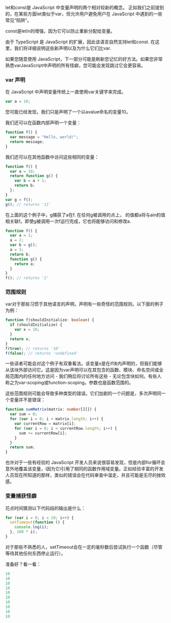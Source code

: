 let和const是 JavaScript 中变量声明的两个相对较新的概念。 正如我们之前提到的，在某些方面let类似于var，但允许用户避免用户在 JavaScript 中遇到的一些常见“陷阱”。

const是letin的增强，因为它可以防止重新分配给变量。

由于 TypeScript 是 JavaScript 的扩展，因此该语言自然支持let和const. 在这里，我们将详细说明这些新声明以及为什么它们比var.

如果您随意使用 JavaScript，下一部分可能是刷新您记忆的好方法。如果您非常熟悉varJavaScript中声明的所有怪癖，您可能会发现跳过它会更容易。

### var 声明

在 JavaScript 中声明变量传统上一直使用var关键字来完成。

```ts
var a = 10;
```

您可能已经发现，我们只是声明了一个以avalue命名的变量10。

我们还可以在函数内部声明一个变量：

```ts
function f() {
  var message = "Hello, world!";
  return message;
}
```

我们还可以在其他函数中访问这些相同的变量：

```ts
function f() {
  var a = 10;
  return function g() {
    var b = a + 1;
    return b;
  };
}
var g = f();
g(); // returns '11'
```

在上面的这个例子中，g捕获了a在f. 在任何g被调用的点上， 的值都a将与ain的值相关联f。即使g被调用一次f运行完成，它也将能够访问和修改a.

```ts
function f() {
  var a = 1;
  a = 2;
  var b = g();
  a = 3;
  return b;
  function g() {
    return a;
  }
}
f(); // returns '2'
```

### 范围规则

var对于那些习惯于其他语言的声明，声明有一些奇怪的范围规则。以下面的例子为例：

```ts
function f(shouldInitialize: boolean) {
  if (shouldInitialize) {
    var x = 10;
  }
  return x;
}
f(true); // returns '10'
f(false); // returns 'undefined'
```

一些读者可能会对这个例子有双重看法。该变量x是在if块内声明的，但我们能够从该块外部访问它。这是因为var声明可以在其包含的函数、模块、命名空间或全局范围内的任何地方访问 - 我们稍后将讨论所有这些 - 无论包含块如何。有些人称之为var-scoping或function-scoping。参数也是函数范围的。

这些范围规则可能会导致多种类型的错误。它们加剧的一个问题是，多次声明同一个变量并不是错误：

```ts
function sumMatrix(matrix: number[][]) {
  var sum = 0;
  for (var i = 0; i < matrix.length; i++) {
    var currentRow = matrix[i];
    for (var i = 0; i < currentRow.length; i++) {
      sum += currentRow[i];
    }
  }
  return sum;
}
```


也许对于一些有经验的 JavaScript 开发人员来说很容易发现，但是内部for循环会意外地覆盖该变量，i因为它i引用了相同的函数作用域变量。正如经验丰富的开发人员现在所知道的那样，类似的错误会在代码审查中溜走，并且可能是无尽的挫败感。

### 变量捕获怪癖
花点时间猜测以下代码段的输出是什么：

```ts
for (var i = 0; i < 10; i++) {
  setTimeout(function () {
    console.log(i);
  }, 100 * i);
}
```

对于那些不熟悉的人，setTimeout会在一定的毫秒数后尝试执行一个函数（尽管等待其他任何东西停止运行）。

准备好？看一看：

```ts
10
10
10
10
10
10
10
10
10
10
```

